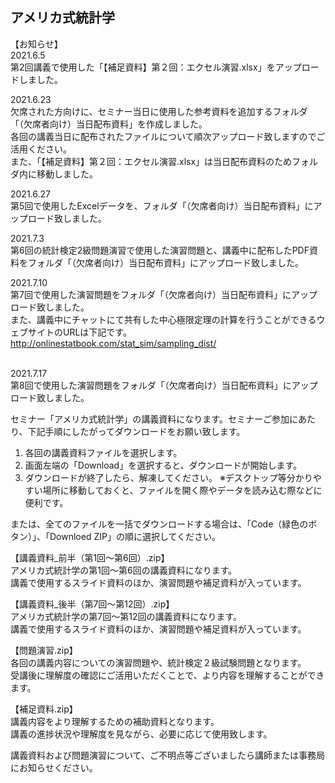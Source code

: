 ## アメリカ式統計学

【お知らせ】<br>
2021.6.5<br>
第2回講義で使用した「【補足資料】第２回：エクセル演習.xlsx」をアップロードしました。<br>

2021.6.23<br>
欠席された方向けに、セミナー当日に使用した参考資料を追加するフォルダ「（欠席者向け）当日配布資料」を作成しました。<br>
各回の講義当日に配布されたファイルについて順次アップロード致しますのでご活用ください。<br>
また、「【補足資料】第２回：エクセル演習.xlsx」は当日配布資料のためフォルダ内に移動しました。<br>

2021.6.27<br>
第5回で使用したExcelデータを、フォルダ「（欠席者向け）当日配布資料」にアップロード致しました。<br>

2021.7.3<br>
第6回の統計検定2級問題演習で使用した演習問題と、講義中に配布したPDF資料をフォルダ「（欠席者向け）当日配布資料」にアップロード致しました。<br>

2021.7.10<br>
第7回で使用した演習問題をフォルダ「（欠席者向け）当日配布資料」にアップロード致しました。<br>
また、講義中にチャットにて共有した中心極限定理の計算を行うことができるウェブサイトのURLは下記です。<br>
http://onlinestatbook.com/stat_sim/sampling_dist/<br><br>

2021.7.17<br>
第8回で使用した演習問題をフォルダ「（欠席者向け）当日配布資料」にアップロード致しました。<br>

セミナー「アメリカ式統計学」の講義資料になります。セミナーご参加にあたり、下記手順にしたがってダウンロードをお願い致します。<br>

1. 各回の講義資料ファイルを選択します。
2. 画面左端の「Download」を選択すると、ダウンロードが開始します。
3. ダウンロードが終了したら、解凍してください。
※デスクトップ等分かりやすい場所に移動しておくと、ファイルを開く際やデータを読み込む際などに便利です。<br>

または、全てのファイルを一括でダウンロードする場合は、「Code（緑色のボタン）」、「Downloed ZIP」の順に選択してください。<br>


【講義資料_前半（第1回〜第6回）.zip】<br>
アメリカ式統計学の第1回〜第6回の講義資料になります。<br>
講義で使用するスライド資料のほか、演習問題や補足資料が入っています。<br>

【講義資料_後半（第7回〜第12回）.zip】<br>
アメリカ式統計学の第7回〜第12回の講義資料になります。<br>
講義で使用するスライド資料のほか、演習問題や補足資料が入っています。<br>

【問題演習.zip】<br>
各回の講義内容についての演習問題や、統計検定２級試験問題となります。<br>
受講後に理解度の確認にご活用いただくことで、より内容を理解することができます。<br>

【補足資料.zip】<br>
講義内容をより理解するための補助資料となります。<br>
講義の進捗状況や理解度を見ながら、必要に応じて使用致します。<br>

講義資料および問題演習について、ご不明点等ございましたら講師または事務局にお知らせください。<br>

